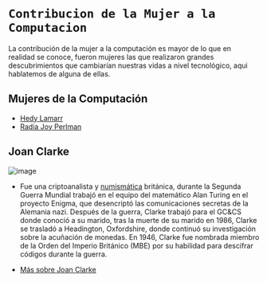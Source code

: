 # `Contribucion de la Mujer a la Computacion`

La contribución de la mujer a la computación es mayor de lo que en realidad se conoce, fueron mujeres las que realizaron grandes descubrimientos que cambiarían nuestras vidas a nivel tecnológico, aqui hablatemos de alguna de ellas.

## Mujeres de la Computación
- [Hedy Lamarr](hedylamarr.md) 
- [Radia Joy Perlman](radiajoy.md)

## Joan Clarke
![image]()
- Fue una  criptoanalista y [numismática](https://es.wikipedia.org/wiki/Numism%C3%A1tica) británica, durante la Segunda Guerra Mundial  trabajó en el equipo del matemático Alan Turing en el proyecto Enigma, que desencriptó las comunicaciones secretas de la Alemania nazi.
Después de la guerra, Clarke trabajó para el GC&CS donde conoció a su marido, tras la muerte de su marido en 1986, Clarke se trasladó a Headington, Oxfordshire, donde continuó su investigación sobre la acuñación de monedas. En 1946, Clarke fue nombrada miembro de la Orden del Imperio Británico (MBE) por su habilidad para descifrar códigos durante la guerra.

- [Más sobre Joan Clarke](https://es.wikipedia.org/wiki/Joan_Clarke)

## 

